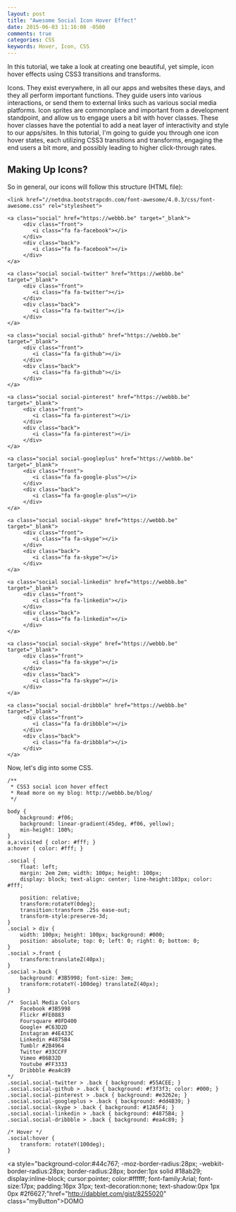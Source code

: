 ```yaml
---
layout: post
title: "Awesome Social Icon Hover Effect"
date: 2015-06-03 11:16:08 -0500
comments: true
categories: CSS
keywords: Hover, Icon, CSS
---
```

In this tutorial, we take a look at creating one beautiful, yet simple, icon hover effects using CSS3 transitions and transforms.

Icons. They exist everywhere, in all our apps and websites these days, and they all perform important functions. They guide users into various interactions, or send them to external links such as various social media platforms. Icon sprites are commonplace and important from a development standpoint, and allow us to engage users a bit with hover classes. These hover classes have the potential to add a neat layer of interactivity and style to our apps/sites. In this tutorial, I'm going to guide you through one icon hover states, each utilizing CSS3 transitions and transforms, engaging the end users a bit more, and possibly leading to higher click-through rates.
<!--more-->

## Making Up Icons?

So in general, our icons will follow this structure (HTML file):


```
<link href="//netdna.bootstrapcdn.com/font-awesome/4.0.3/css/font-awesome.css" rel="stylesheet">

<a class="social" href="https://webbb.be" target="_blank">
     <div class="front">
		<i class="fa fa-facebook"></i>
     </div>
     <div class="back">
		<i class="fa fa-facebook"></i>
     </div>
</a>

<a class="social social-twitter" href="https://webbb.be" target="_blank">
     <div class="front">
		<i class="fa fa-twitter"></i>
     </div>
     <div class="back">
		<i class="fa fa-twitter"></i>
     </div>
</a>

<a class="social social-github" href="https://webbb.be" target="_blank">
     <div class="front">
		<i class="fa fa-github"></i>
     </div>
     <div class="back">
		<i class="fa fa-github"></i>
     </div>
</a>

<a class="social social-pinterest" href="https://webbb.be" target="_blank">
     <div class="front">
		<i class="fa fa-pinterest"></i>
     </div>
     <div class="back">
		<i class="fa fa-pinterest"></i>
     </div>
</a>

<a class="social social-googleplus" href="https://webbb.be" target="_blank">
     <div class="front">
		<i class="fa fa-google-plus"></i>
     </div>
     <div class="back">
		<i class="fa fa-google-plus"></i>
     </div>
</a>

<a class="social social-skype" href="https://webbb.be" target="_blank">
     <div class="front">
		<i class="fa fa-skype"></i>
     </div>
     <div class="back">
		<i class="fa fa-skype"></i>
     </div>
</a>

<a class="social social-linkedin" href="https://webbb.be" target="_blank">
     <div class="front">
		<i class="fa fa-linkedin"></i>
     </div>
     <div class="back">
		<i class="fa fa-linkedin"></i>
     </div>
</a>

<a class="social social-skype" href="https://webbb.be" target="_blank">
     <div class="front">
		<i class="fa fa-skype"></i>
     </div>
     <div class="back">
		<i class="fa fa-skype"></i>
     </div>
</a>

<a class="social social-dribbble" href="https://webbb.be" target="_blank">
     <div class="front">
		<i class="fa fa-dribbble"></i>
     </div>
     <div class="back">
		<i class="fa fa-dribbble"></i>
     </div>
</a>
```

Now, let's dig into some CSS.

```
/**
 * CSS3 social icon hover effect
 * Read more on my blog: http://webbb.be/blog/
 */

body {
	background: #f06;
	background: linear-gradient(45deg, #f06, yellow);
	min-height: 100%;
}
a,a:visited { color: #fff; }
a:hover { color: #fff; }

.social {
	float: left;
	margin: 2em 2em; width: 100px; height: 100px; 	
	display: block; text-align: center; line-height:103px; color: #fff;
	
	position: relative;
	transform:rotateY(0deg);
	transition:transform .25s ease-out;
	transform-style:preserve-3d;
}
.social > div {
	width: 100px; height: 100px; background: #000;
	position: absolute; top: 0; left: 0; right: 0; bottom: 0;
}
.social >.front {
	transform:translateZ(40px);
}
.social >.back {
	background: #3B5998; font-size: 3em;
	transform:rotateY(-100deg) translateZ(40px);
}

/*  Social Media Colors 
	Facebook #3B5998
	Flickr #FE0883
	Foursquare #8FD400
	Google+ #C63D2D
	Instagram #4E433C
	Linkedin #4875B4
	Tumblr #2B4964
	Twitter #33CCFF
	Vimeo #86B32D
	Youtube #FF3333
	Dribbble #ea4c89
*/
.social.social-twitter > .back { background: #55ACEE; }
.social.social-github > .back { background: #f3f3f3; color: #000; }
.social.social-pinterest > .back { background: #e3262e; }
.social.social-googleplus > .back { background: #dd4B39; }
.social.social-skype > .back { background: #12A5F4; }
.social.social-linkedin > .back { background: #4875B4; }
.social.social-dribbble > .back { background: #ea4c89; }

/* Hover */
.social:hover {
	transform: rotateY(100deg);
}
```
<a style="background-color:#44c767;
	-moz-border-radius:28px;
	-webkit-border-radius:28px;
	border-radius:28px;
	border:1px solid #18ab29;
	display:inline-block;
	cursor:pointer;
	color:#ffffff;
	font-family:Arial;
	font-size:17px;
	padding:16px 31px;
	text-decoration:none;
	text-shadow:0px 1px 0px #2f6627;"href="http://dabblet.com/gist/8255020" class="myButton">DOMO</a>